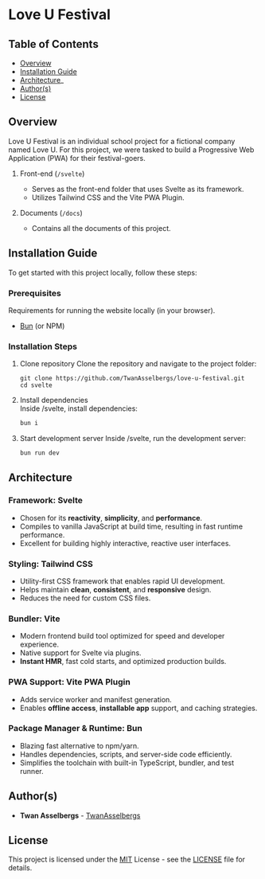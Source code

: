 # Love U Festival


## Table of Contents

  - [Overview](#overview)
  - [Installation Guide](#installation-guide)
  - [Architecture](#architecture)_
  - [Author(s)](#authors)
  - [License](#license)


## Overview

Love U Festival is an individual school project for a fictional company named Love U. For this project, we were tasked to build a Progressive Web Application (PWA) for their festival-goers.

1. Front-end (`/svelte`)

   - Serves as the front-end folder that uses Svelte as its framework.
   - Utilizes Tailwind CSS and the Vite PWA Plugin.

2. Documents (`/docs`)

   - Contains all the documents of this project.


## Installation Guide

To get started with this project locally, follow these steps:

### Prerequisites

Requirements for running the website locally (in your browser).

- [Bun](https://bun.sh/) (or NPM)

### Installation Steps

1. Clone repository
   Clone the repository and navigate to the project folder:

   ```
   git clone https://github.com/TwanAsselbergs/love-u-festival.git
   cd svelte
   ```

2. Install dependencies  
   Inside /svelte, install dependencies:

   ```bash
   bun i
   ```

3. Start development server
   Inside /svelte, run the development server:

   ```bash
   bun run dev
   ```


## Architecture

### Framework: Svelte
- Chosen for its **reactivity**, **simplicity**, and **performance**.
- Compiles to vanilla JavaScript at build time, resulting in fast runtime performance.
- Excellent for building highly interactive, reactive user interfaces.

### Styling: Tailwind CSS
- Utility-first CSS framework that enables rapid UI development.
- Helps maintain **clean**, **consistent**, and **responsive** design.
- Reduces the need for custom CSS files.

### Bundler: Vite
- Modern frontend build tool optimized for speed and developer experience.
- Native support for Svelte via plugins.
- **Instant HMR**, fast cold starts, and optimized production builds.

### PWA Support: Vite PWA Plugin
- Adds service worker and manifest generation.
- Enables **offline access**, **installable app** support, and caching strategies.

### Package Manager & Runtime: Bun
- Blazing fast alternative to npm/yarn.
- Handles dependencies, scripts, and server-side code efficiently.
- Simplifies the toolchain with built-in TypeScript, bundler, and test runner.


## Author(s)

- **Twan Asselbergs** - [TwanAsselbergs](https://github.com/TwanAsselbergs)


## License

This project is licensed under the [MIT](LICENSE) License - see the [LICENSE](LICENSE) file for details.
